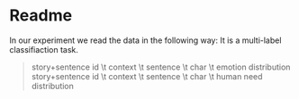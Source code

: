 # Readme
In our experiment we read the data in the following way: 
It is a multi-label classifiaction task. 

> story+sentence id \t context \t sentence \t char \t emotion distribution 
> story+sentence id \t context \t sentence \t char \t human need distribution 
